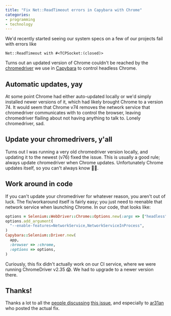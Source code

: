 ```yaml
---
title: "Fix Net::ReadTimeout errors in Capybara with Chrome"
categories:
- programming
- technology
---
```


We'd recently started seeing our system specs on a few of our projects fail with errors like

    Net::ReadTimeout with #<TCPSocket:(closed)>

Turns out an updated version of Chrome couldn't be reached by the [chromedriver](https://sites.google.com/a/chromium.org/chromedriver/) we use in [Capybara](http://teamcapybara.github.io/capybara/) to control headless Chrome.

<!--more-->

## Automatic updates, yay

At some point Chrome had either auto-updated locally or we'd simply installed newer versions of it, which had likely brought Chrome to a version 74. It would seem that Chrome v74 removes the network service that chromedriver communicates with to control the browser, leaving chromedriver flailing about not having anything to talk to. Lonely chromedriver, sad.

## Update your chromedrivers, y'all

Turns out I was running a very old chromedriver version locally, and updating it to the newest (v76) fixed the issue. This is usually a good rule; always update chromedriver when Chrome updates. Unfortunately Chrome updates itself, so you can't always know 🤷‍♂️.

## Work around in code

If you can't update your chromedriver for whatever reason, you aren't out of luck. The fix/workaround itself is fairly easy; you just need to reenable that network service when launching Chrome. In our code, that looks like:

```ruby
options = Selenium::WebDriver::Chrome::Options.new(:args => ["headless"])
options.add_argument(
  "--enable-features=NetworkService,NetworkServiceInProcess",
)
Capybara::Selenium::Driver.new(
  app,
  :browser => :chrome,
  :options => options,
)
```

Curiously, this fix didn't actually work on our CI service, where we were running ChromeDriver v2.35 😱. We had to upgrade to a newer version there.

## Thanks!

Thanks a lot to all the [people discussing](https://github.com/teamcapybara/capybara/issues/2181) [this issue](https://bugs.chromium.org/p/chromedriver/issues/detail?id=2897#c4), and especially to [ar31an](https://github.com/ar31an) who posted the actual fix.
